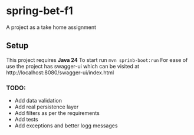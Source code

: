 # spring-bet-f1
A project as a take home assignment

## Setup
This project requires **Java 24**
To start run ```mvn sprinb-boot:run```
For ease of use the project has swagger-ui which can be visited at http://localhost:8080/swagger-ui/index.html

### TODO:
- Add data validation
- Add real persistence layer
- Add filters as per the requirements
- Add tests
- Add exceptions and better logg messages